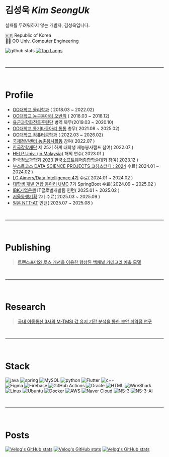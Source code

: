 # 김성욱 *Kim SeongUk*
실패를 두려워하지 않는 개발자, 김성욱입니다.

🇰🇷 Republic of Korea   
👨‍💻 OO Univ. Computer Engineering  

![github stats](https://github-readme-stats-git-masterrstaa-rickstaa.vercel.app/api?username=so3659) 
[![Top Langs](https://github-readme-stats-git-masterrstaa-rickstaa.vercel.app/api/top-langs/?username=so3659)](https://github.com/anuraghazra/github-readme-stats)


<br>

---

<br>

# Profile
- [OO대학교 물리학과](https://phy.khu.ac.kr/phy/user/main/view.do) ( 2018.03 ~ 2022.02) <br>
- [OO대학교 농구동아리 오반칙](https://www.instagram.com/khu_obanchic/) ( 2018.03 ~ 2018.12) <br>
- [육군과학화전투훈련단](https://kctc.mil.kr:452/kctc/index.do) 병역 복무(2019.03 ~ 2020.10) <br>
- [OO대학교 통기타동아리 통통](https://www.instagram.com/t_tong.official/) 총무( 2021.08 ~ 2025.02) <br>
- [OO대학교 컴퓨터공학과](https://ce.khu.ac.kr/ce/user/main/view.do) ( 2022.03 ~ 2026.02) <br>
- [국제청년센터 농촌봉사활동](https://intcenter.org/) 참여( 2022.07 ) <br>
- [한국장학재단](https://www.kosaf.go.kr/ko/main.do) 제 25기 하계 대학생 재능봉사캠프 참여( 2022.07 ) <br>
- [HELP Univ. (in Malaysia)](https://university.help.edu.my/) 해외 연수( 2023.01 ) <br>
- [한국정보과학회 2023 한국소프트웨어종합학술대회](https://www.kiise.or.kr/academy/main/main.fa) 참여( 2023.12 ) <br>
- [부스트코스 DATA SCIENCE PROJECTS 코칭스터디 : 2024](https://www.boostcourse.org/) 수료( 2024.01 ~ 2024.02 ) <br>
- [LG Aimers/Data Intelligence 4기](https://lgaimers.ai/) 수료( 2024.01 ~ 2024.02 ) <br>
- [대학생 개발 연합 동아리 UMC](https://umc.makeus.in/) 7기 SpringBoot 수료( 2024.09 ~ 2025.02 ) <br>
- [IBK기업은행](https://www.ibk.co.kr/) IT글로벌개발팀 인턴( 2025.01 ~ 2025.02 ) <br>
- [서울동행기획](https://www.donghaeng.seoul.kr/main.do) 2기 수료( 2025.03 ~ 2025.09 ) <br>
- [일본 NTT-AT](https://www.ntt-at.com/) 인턴( 2025.07 ~ 2025.08 ) <br>

<br>

---

<br>

# Publishing
> [트랜스포머와 로스 개선을 이용한 향상된 백채널 카테고리 예측 모델](https://www.dbpia.co.kr/journal/articleDetail?nodeId=NODE11705593)

<br>

---

<br>

# Research
> [국내 이동통신 3사의 M-TMSI 값 유지 기간 분석을 통한 보안 취약점 연구](research.pdf)

<br>

---

<br>

# Stack

![java](https://img.shields.io/badge/Java-ED8B00?style=for-the-badge&logo=openjdk&logoColor=white) ![spring](https://img.shields.io/badge/Spring-6DB33F?style=for-the-badge&logo=spring&logoColor=white) ![MySQL](https://img.shields.io/badge/mysql-4479A1.svg?style=for-the-badge&logo=mysql&logoColor=white) ![python](https://img.shields.io/badge/Python-14354C?style=for-the-badge&logo=python&logoColor=white) ![Flutter](https://img.shields.io/badge/Flutter-02569B?style=for-the-badge&logo=flutter&logoColor=white)  ![c++](https://img.shields.io/badge/C%2B%2B-00599C?style=for-the-badge&logo=c%2B%2B&logoColor=white) <br> 
![Figma](https://img.shields.io/badge/Figma-F24E1E?style=for-the-badge&logo=figma&logoColor=white)  ![Firebase](https://img.shields.io/badge/Firebase-039BE5?style=for-the-badge&logo=Firebase&logoColor=white)   	![GitHub Actions](https://img.shields.io/badge/github%20actions-%232671E5.svg?style=for-the-badge&logo=githubactions&logoColor=white) ![Oracle](https://img.shields.io/badge/Oracle-F80000?style=for-the-badge&logo=Oracle&logoColor=white) ![HTML](https://img.shields.io/badge/HTML-239120?style=for-the-badge&logo=html5&logoColor=white) ![WireShark](https://img.shields.io/badge/Wireshark-1679A7?style=for-the-badge&logo=Wireshark&logoColor=white) <br>
![Linux](https://img.shields.io/badge/Linux-FCC624?style=for-the-badge&logo=linux&logoColor=black) ![Ubuntu](https://img.shields.io/badge/Ubuntu-E95420?style=for-the-badge&logo=ubuntu&logoColor=white) ![Docker](https://img.shields.io/badge/docker-%230db7ed.svg?style=for-the-badge&logo=docker&logoColor=white) ![AWS](https://img.shields.io/badge/Amazon_AWS-FF9900?style=for-the-badge&logo=amazonaws&logoColor=white) ![Naver Cloud](https://img.shields.io/badge/Naver%20Cloud-brightgreen?style=for-the-badge) ![NS-3](https://img.shields.io/badge/NS--3-grey?style=for-the-badge) ![NS-3-AI](https://img.shields.io/badge/NS3--AI-orange?style=for-the-badge)



<br>

---

<br>

# Posts

[![Velog's GitHub stats](https://velog-readme-stats.vercel.app/api?name=so3659&️tag=IBK기업은행)](https://velog.io/@so3659/2025%EB%85%84-%EB%8F%99%EA%B3%84-IBK%EA%B8%B0%EC%97%85%EC%9D%80%ED%96%89-%EC%B2%AD%EB%85%84%EC%9D%B8%ED%84%B4-IT%EB%B6%84%EC%95%BC-%EC%B5%9C%EC%A2%85%ED%95%A9%EA%B2%A9-%ED%9B%84%EA%B8%B0) 
[![Velog's GitHub stats](https://velog-readme-stats.vercel.app/api?name=so3659&tag=First️️)](https://velog.io/@so3659/Java%EB%9E%80) 
[![Velog's GitHub stats](https://velog-readme-stats.vercel.app/api?name=so3659&tag=Java)](https://velog.io/@so3659/Java-JDKJREJVMSEEEMEEJB%EB%9E%80)


